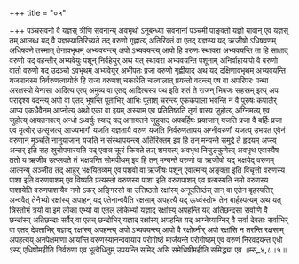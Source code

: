 +++
title = "०५"

+++
पञ्चसवनो वै यज्ञस् त्रीणि सवनान्य् अवभृथो ऽनूबन्ध्या सवनानां पञ्चमी पाङ्क्तो यज्ञो यावान् एव यज्ञस् तम् आलब्ध यद् वै यज्ञस्यातिरिच्यते तद् वरुणो गृह्णात्य् अतिरिक्तं वा एतद् यज्ञस्य यद् ऋजीषो ऽधिषवणम् अधिषवणे तस्मात् तेनावभृथम् अभ्यवयन्त्य् अपो ऽभ्यवयन्त्य् आपो हि वरुणः स्थावरा अभ्यवयन्ति ता हि साक्षाद् वरुणो यद् वहन्तीर् अभ्यवेयुः पशून् निर्वहेयुर् अथ यत् स्थावरा अभ्यवयन्ति पशूनाम् अनिर्वाहायापो वै वरुणो वातो वरुणो यद् उदञ्चो ऽवभृथम् अभ्यवेयुर् अभीपतः प्रजा वरुणो गृह्णीयाद् अथ यद् दक्षिणावभृथम् अभ्यवयन्ति यजमानस्य निर्वरुणत्वायोरुं हि राजा वरुणश् चकारेति चात्वालात् प्रयन्तो वदन्त्य् एष वा अपरिपरः पन्था अरक्षस्यो येनासा आदित्य एत्य् अमुष्य वा एतद् आदित्यस्य पथ इति शतं ते राजन् भिषजः सहस्रम् इत्य् अपः परादृश्य वदन्त्य् अपो वा एतद् भूषन्ति पूताभिर् आभिः पूताश् चरन्त्य् एककपाला भवन्ति न वै पुरुषः कपालैर् आप्य एकधैवैनम् आप्नोत्य् अथो एका वा इयम् अस्याम् एव प्रतितिष्ठति तृणं प्रास्य जुहोत्य् अग्निमत्य् एव जुहोत्य् आयतनवत्य् अन्धो ऽध्वर्युः स्याद् यद् अनायतने जुहुयाद् अपबर्हिषः प्रयाजान् यजति प्रजा वै बर्हिः प्रजा एव मृत्योर् उत्सृजत्य् आज्यभागौ यजति यज्ञतायै वरुणं यजति निर्वरुणतायय् अग्नीवरुणौ यजत्य् उभयत एवैनं वरुणान् मुञ्चति नानुयाजान् यजति न संस्थापयन्त्य् अतिरिक्तम् इव हि तन् मन्यन्ते समुद्रे ते हृदयम् अप्स्व् अन्तर् इति सह स्रुचोपमारयति यद् एवात्र क्रूरं क्रियते तञ् शमयत्य् अवभृथ निचुङ्कुणेत्य् अवभृथ एवास्यैष ततो य ऋजीष उत्प्लवते तं भक्षयन्ति सोमपीथम् इव हि तन् मन्यन्ते वरुणो वा ऋजीषो यद् भक्षयेद् वरुणम् आत्मन्य् अञ्जीत तद् आहुर् भक्षयितव्यम् एव पशवो वा ऋजीषः पशून् एवात्मन्य् अङ्क्ता इति विचृत्तो वरुणस्य पाशा इति वरुणपाशम् एव विष्यति प्रत्यस्तो वरुणस्य पाशा इति वरुणपाशम् एव प्रत्यस्यति नमो वरुणस्य पाशायेति वरुणपाशायैव नमो ऽकर् अङ्गिरसो वा उत्तिष्ठतो रक्षांस्य् अनूदतिष्ठंस् तान् वा एतेन बृहस्पतिर् अन्ववैत् तेनैभ्यो रक्षांस्य् अपाहन् यद् एतेनान्ववैति रक्षसाम् अपहत्यै यद् ऊर्ध्वस्तोभं तेन बार्हस्पत्यम् अथ यत् त्रिस्तोभं त्रयो वा इमे लोका एभ्यो वा एतल् लोकेभ्यो यज्ञाद् रक्षांस्य् अपहन्ति यद् अतिछन्दसा सर्वाणि वै छन्दांस्य् अतिछन्दाः सर्वैर् वा एतच् छन्दोभिर् यज्ञाद् रक्षांस्य् अपहन्ति यद् आग्नेय्याग्निर् वै सर्वा देवताः सर्वाभिर् वा एतद् देवताभिर् यज्ञाद् रक्षांस्य् अपहन्त्य् अपो ऽभ्यवयन्त्य् आपो वै रक्षोघ्नीर् अपो रक्षांसि न तरन्ति रक्षसाम् अपहत्यय् अनपेक्षमाणा आयन्ति वरुणस्यानन्ववायाय परोगोष्ठं मार्जयन्ते परोगोष्ठम् एव वरुणं निरवदयन्त एधो ऽस्य् एधिषीमहीति निर्वरुणा एव भूत्वैधितुम् उपयन्ति समिद् असि समेधिषीमहीति समिद्ध्या एव ॥म्स्_४,८।५॥  
    

